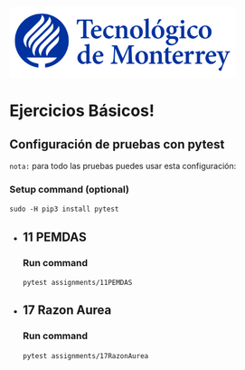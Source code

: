 ![Tec de Monterrey](images/logotecmty.png)

# Ejercicios Básicos!

## Configuración de pruebas con **pytest**

`nota:` para todo las pruebas puedes usar esta configuración:

### Setup command (optional)

```
sudo -H pip3 install pytest
```

- ## 11 PEMDAS

  ### Run command

  ```
  pytest assignments/11PEMDAS
  ```

- ## 17 Razon Aurea
  ### Run command
  ```
  pytest assignments/17RazonAurea
  ```
